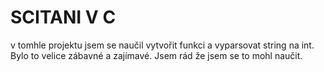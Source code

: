 # SCITANI V C
v tomhle projektu jsem se naučil vytvořit funkci a vyparsovat string na int.
Bylo to velice zábavné a zajímavé. Jsem rád že jsem se to mohl naučit.
